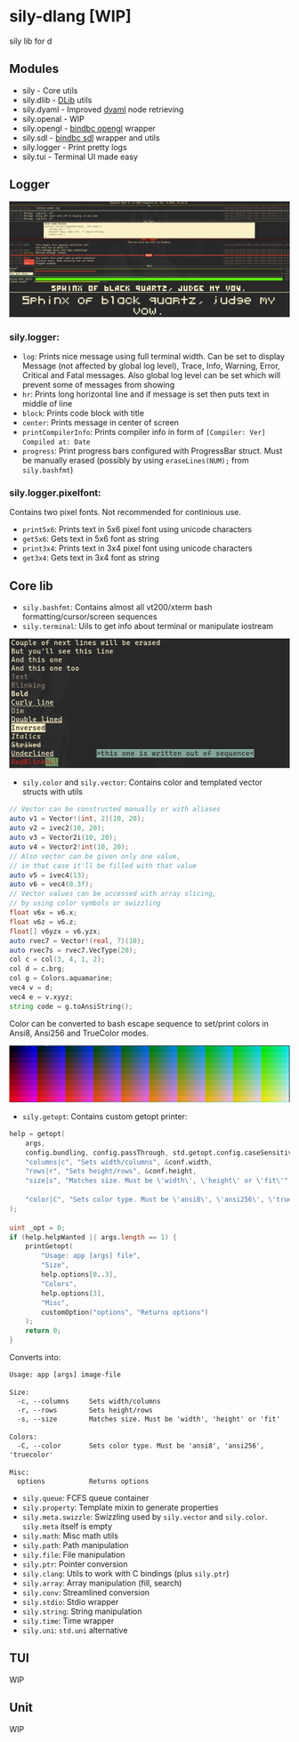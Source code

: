 # sily-dlang [WIP]

sily lib for d

## Modules

* sily - Core utils
* sily.dlib - [DLib](https://github.com/gecko0307/dlib) utils
* sily.dyaml - Improved [dyaml](https://github.com/dlang-community/D-YAML) node retrieving
* sily.openal - WIP
* sily.opengl - [bindbc opengl](https://github.com/BindBC/bindbc-opengl) wrapper
* sily.sdl - [bindbc sdl](https://github.com/BindBC/bindbc-sdl) wrapper and utils
* sily.logger - Print pretty logs
* sily.tui - Terminal UI made easy

## Logger
![](readme/logger.png)
### sily.logger:
* `log`: Prints nice message using full terminal width. Can be set to display Message (not affected by global log level), Trace, Info, Warning, Error, Critical and Fatal messages. Also global log level can be set which will prevent some of messages from showing
* `hr`: Prints long horizontal line and if message is set then puts text in middle of line 
* `block`: Prints code block with title
* `center`: Prints message in center of screen
* `printCompilerInfo`: Prints compiler info in form of `[Compiler: Ver] Compiled at: Date`
* `progress`: Print progress bars configured with ProgressBar struct. Must be manually erased (possibly by using `eraseLines(NUM);` from `sily.bashfmt`)
### sily.logger.pixelfont:
Contains two pixel fonts. Not recommended for continious use.
* `print5x6`: Prints text in 5x6 pixel font using unicode characters
* `get5x6`: Gets text in 5x6 font as string
* `print3x4`: Prints text in 3x4 pixel font using unicode characters
* `get3x4`: Gets text in 3x4 font as string

## Core lib
* `sily.bashfmt`: Contains almost all vt200/xterm bash formatting/cursor/screen sequences
* `sily.terminal`: Uils to get info about terminal or manipulate iostream

![](readme/format.png)

* `sily.color` and `sily.vector`: Contains color and templated vector structs with utils
```d
// Vector can be constructed manually or with aliases
auto v1 = Vector!(int, 2)(10, 20);
auto v2 = ivec2(10, 20);
auto v3 = Vector2i(10, 20);
auto v4 = Vector2!int(10, 20);
// Also vector can be given only one value,
// in that case it'll be filled with that value
auto v5 = ivec4(13);
auto v6 = vec4(0.3f);
// Vector values can be accessed with array slicing,
// by using color symbols or swizzling
float v6x = v6.x;
float v6z = v6.z;
float[] v6yzx = v6.yzx;
auto rvec7 = Vector!(real, 7)(10);
auto rvec7s = rvec7.VecType(20);
col c = col(3, 4, 1, 2);
col d = c.brg;
col g = Colors.aquamarine;
vec4 v = d;
vec4 e = v.xyyz;
string code = g.toAnsiString();
```
Color can be converted to bash escape sequence to set/print colors in Ansi8, Ansi256 and TrueColor modes.

![](readme/color.png)

* `sily.getopt`: Contains custom getopt printer:
```d
help = getopt(
    args,
    config.bundling, config.passThrough, std.getopt.config.caseSensitive,
    "columns|c", "Sets width/columns", &conf.width,
    "rows|r", "Sets height/rows", &conf.height,
    "size|s", "Matches size. Must be \'width\', \'height\' or \'fit\'", &conf.size,

    "color|C", "Sets color type. Must be \'ansi8\', \'ansi256\', \'truecolor\'", &conf.color,
);

uint _opt = 0;
if (help.helpWanted || args.length == 1) {
    printGetopt(
        "Usage: app [args] file",
        "Size",
        help.options[0..3],
        "Colors",
        help.options[3],
        "Misc",
        customOption("options", "Returns options")
    );
    return 0;
}
```
Converts into:
```
Usage: app [args] image-file

Size:
  -c, --columns     Sets width/columns
  -r, --rows        Sets height/rows
  -s, --size        Matches size. Must be 'width', 'height' or 'fit'

Colors:
  -C, --color       Sets color type. Must be 'ansi8', 'ansi256', 'truecolor'

Misc:
  options           Returns options
```
* `sily.queue`: FCFS queue container
* `sily.property`: Template mixin to generate properties
* `sily.meta.swizzle`: Swizzling used by `sily.vector` and `sily.color`. `sily.meta` itself is empty
* `sily.math`: Misc math utils
* `sily.path`: Path manipulation
* `sily.file`: File manipulation
* `sily.ptr`: Pointer conversion
* `sily.clang`: Utils to work with C bindings (plus `sily.ptr`)
* `sily.array`: Array manipulation (fill, search)
* `sily.conv`: Streamlined conversion
* `sily.stdio`: Stdio wrapper
* `sily.string`: String manipulation
* `sily.time`: Time wrapper
* `sily.uni`: `std.uni` alternative

## TUI
WIP

## Unit
WIP
